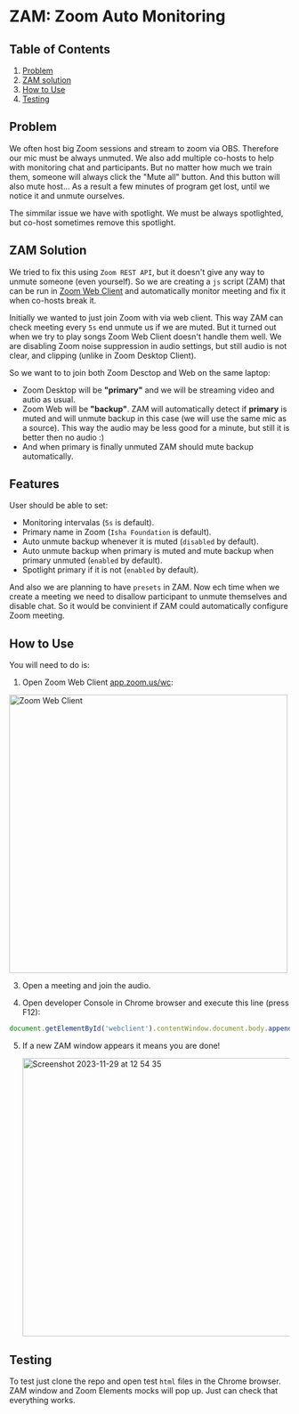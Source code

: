 # ZAM: Zoom Auto Monitoring

## Table of Contents
1. [Problem](#problem)
1. [ZAM solution](#zam-solution)
1. [How to Use](#how-to-use)
1. [Testing](#testing)
  
## Problem

We often host big Zoom sessions and stream to zoom via OBS. Therefore
our mic must be always unmuted. We also add multiple co-hosts to help with monitoring chat and participants. But no 
matter how much we train them, someone will always click the "Mute all" button. And this button will also mute host... 
As a result a few minutes of program get lost, until we notice it and unmute ourselves.

The simmilar issue we have with spotlight. We must be always spotlighted, but co-host sometimes remove this spotlight.


## ZAM Solution

We tried to fix this using `Zoom REST API`, but it doesn't give any way to unmute someone (even yourself). So we are creating
a `js` script (ZAM) that can be run in [Zoom Web Client](https://app.zoom.us/wc) and automatically monitor meeting and fix it when co-hosts
break it. 

Initially we wanted to just join Zoom with via web client. This way ZAM can check meeting every `5s` end unmute us if we are muted. But
it turned out when we try to play songs Zoom Web Client doesn't handle them well. We are disabling Zoom noise suppression in audio
settings, but still audio is not clear, and clipping (unlike in Zoom Desktop Client).

So we want to to join both Zoom Desctop and Web on the same laptop: 
- Zoom Desktop will be **"primary"** and we will be streaming video and autio as usual.
- Zoom Web will be **"backup"**. ZAM will automatically detect if **primary** is muted and will unmute backup in this case
   (we will use the same mic as a source). This way the audio may be less good for a minute, but still it is better then no audio :)
- And when primary is finally unmuted ZAM should mute backup automatically.

## Features

User should be able to set:
- Monitoring intervalas (`5s` is default).
- Primary name in Zoom (`Isha Foundation` is default).
- Auto unmute backup whenever it is muted (`disabled` by default).
- Auto unmute backup when primary is muted and mute backup when primary unmuted (`enabled` by default).
- Spotlight primary if it is not (`enabled` by default).

And also we are planning to have `presets` in ZAM. Now ech time when we create a meeting we need to 
disallow participant to unmute themselves and disable chat. So it would be convinient if ZAM could
automatically configure Zoom meeting.


## How to Use

You will need to do is:
1. Open Zoom Web Client [app.zoom.us/wc](https://app.zoom.us/wc):
   
  <img width="500" alt="Zoom Web Client" src="https://github.com/AlexFreik/zam/assets/61039123/f0c15a18-6ae3-4272-ac18-86de2e4bb901">

3. Open a meeting and join the audio.

4. Open developer Console in Chrome browser and execute this line (press F12):
  ```js
  document.getElementById('webclient').contentWindow.document.body.appendChild(Object.assign(document.createElement('script'), { src: 'https://alexfreik.github.io/zam/script.js' }));
  ```
5. If a new ZAM window appears it means you are done!
   
   <img width="500" alt="Screenshot 2023-11-29 at 12 54 35" src="https://github.com/AlexFreik/zam/assets/61039123/43a91dfb-d221-4a3b-bfc2-7fc810d93954">


## Testing

To test just clone the repo and open test `html` files in the Chrome browser. ZAM window and Zoom Elements mocks will pop up. Just can check that everything works.
